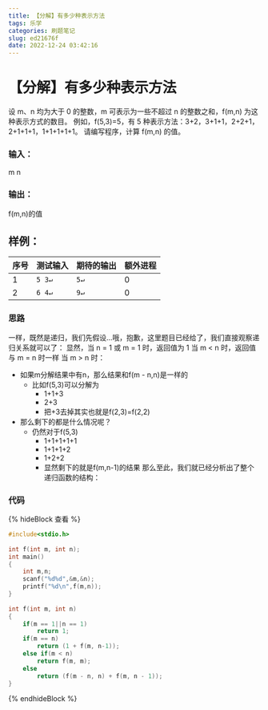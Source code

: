 ```yaml
---
title: 【分解】有多少种表示方法
tags: 乐学
categories: 刷题笔记
slug: ed21676f
date: 2022-12-24 03:42:16
---
```



# 【分解】有多少种表示方法

设 m、n 均为大于 0 的整数，m 可表示为一些不超过 n 的整数之和，f(m,n) 为这种表示方式的数目。
例如，f(5,3)=5，有 5 种表示方法：3+2，3+1+1，2+2+1，2+1+1+1，1+1+1+1+1。
请编写程序，计算 f(m,n) 的值。
### 输入：
m n
### 输出：
  f(m,n)的值
## 样例：
序号|测试输入| 期待的输出| 额外进程
--------|:-------- |:-----|--------
1  | `5 3↵`|`5↵`|0
2|`6 4↵`|`9↵`|0
### 思路
一样，既然是递归，我们先假设...哦，抱歉，这里题目已经给了，我们直接观察递归关系就可以了：
显然，当 n = 1 或 m = 1 时，返回值为 1
当 m < n 时，返回值与 m = n 时一样
当 m > n 时：
- 如果m分解结果中有n，那么结果和f(m - n,n)是一样的
	- 	比如f(5,3)可以分解为
		- 1+1+3
		- 2+3
		- 把+3去掉其实也就是f(2,3)=f(2,2)
- 那么剩下的都是什么情况呢？
	- 仍然对于f(5,3)
		 - 1+1+1+1+1
		 - 1+1+1+2
		 - 1+2+2
		 - 显然剩下的就是f(m,n-1)的结果
那么至此，我们就已经分析出了整个递归函数的结构：
### 代码
{% hideBlock 查看 %}

```c
#include<stdio.h>  
  
int f(int m, int n);  
int main()  
{  
    int m,n;  
    scanf("%d%d",&m,&n);  
    printf("%d\n",f(m,n));  
}  
   
int f(int m, int n)  
{  
    if(m == 1||n == 1)  
        return 1;  
    if(m == n)  
        return (1 + f(m, n-1));  
    else if(m < n)  
        return f(m, m);  
    else   
        return (f(m - n, n) + f(m, n - 1));  
}  
```

{% endhideBlock %}

